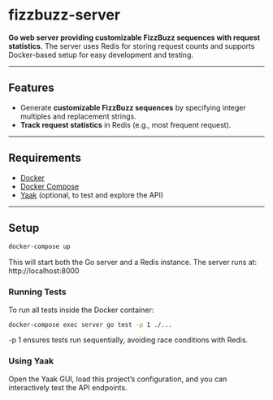 # fizzbuzz-server

**Go web server providing customizable FizzBuzz sequences with request statistics.**
The server uses Redis for storing request counts and supports Docker-based setup for easy development and testing.

---

## Features

- Generate **customizable FizzBuzz sequences** by specifying integer multiples and replacement strings.
- **Track request statistics** in Redis (e.g., most frequent request).

---

## Requirements

- [Docker](https://www.docker.com/get-started)
- [Docker Compose](https://docs.docker.com/compose/install/)
- [Yaak](https://github.com/yaak-org/yaak) (optional, to test and explore the API)

---

## Setup
```bash
docker-compose up
```

This will start both the Go server and a Redis instance. The server runs at: http://localhost:8000

### Running Tests

To run all tests inside the Docker container:
```bash
docker-compose exec server go test -p 1 ./...
```
-p 1 ensures tests run sequentially, avoiding race conditions with Redis.

### Using Yaak

Open the Yaak GUI, load this project’s configuration, and you can interactively test the API endpoints.
